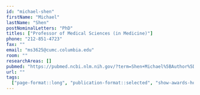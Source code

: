 ```yaml
---
id: "michael-shen"
firstName: "Michael"
lastName: "Shen"
postNominalLetters: "PhD"
titles: ["Professor of Medical Sciences (in Medicine)"]
phone: "212-851-4723"
fax: ""
email: "ms3625@cumc.columbia.edu"
room: ""
researchAreas: []
pubmed: "https://pubmed.ncbi.nlm.nih.gov/?term=Shen+Michael%5BAuthor%5D&sort=pubdate"
url: ""
tags:
  ["page-format::long", "publication-format::selected", "show-awards-honors"]
---
```

